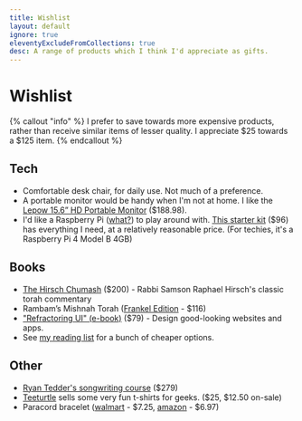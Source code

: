 ```yaml
---
title: Wishlist
layout: default
ignore: true
eleventyExcludeFromCollections: true
desc: A range of products which I think I'd appreciate as gifts.
---
```


# Wishlist

{% callout "info" %}
I prefer to save towards more expensive products, rather than receive similar items of lesser quality. I appreciate $25 towards a $125 item.
{% endcallout %}

## Tech

* Comfortable desk chair, for daily use. Not much of a preference.
* A portable monitor would be handy when I'm not at home. I like the [Lepow 15.6” HD Portable Monitor](https://www.amazon.com/dp/B07V1SQ966) ($188.98).
* I'd like a Raspberry Pi ([what?](https://www.raspberrypi.org/help/what-%20is-a-raspberry-pi/)) to play around with. [This starter kit](https://www.amazon.com/Raspberry-Pi-4B-Essentials-Beginners/dp/B08KQBBX1W/) ($96) has everything I need, at a relatively reasonable price. (For techies, it's a Raspberry Pi 4 Model B 4GB)

## Books

* [The Hirsch Chumash](https://www.feldheim.com/the-hirsch-chumash-complete-set.html) ($200) - Rabbi Samson Raphael Hirsch's classic torah commentary
* Rambam’s Mishnah Torah ([Frankel Edition](https://shabsifrankel.com/collections/custom-collection/products/yad-shabsi-condensed-edition) - $116)
* ["Refractoring UI" (e-book)](https://refactoringui.com/book) ($79) - Design good-looking websites and apps.
* See [my reading list](/reading#future) for a bunch of cheaper options.

## Other

* [Ryan Tedder's songwriting course](https://monthly.com/ryan-tedder-songwriting?friend=moshe-siegel) ($279)
* [Teeturtle](https://www.teeturtle.com/) sells some very fun t-shirts for geeks. ($25, $12.50 on-sale)
* Paracord bracelet ([walmart](https://www.walmart.com/ip/Deluxe-Paracord-Survival-Bracelet/49676108) - $7.25, [amazon](https://www.amazon.com/dp/B06XK9MF1F) - $6.97)
